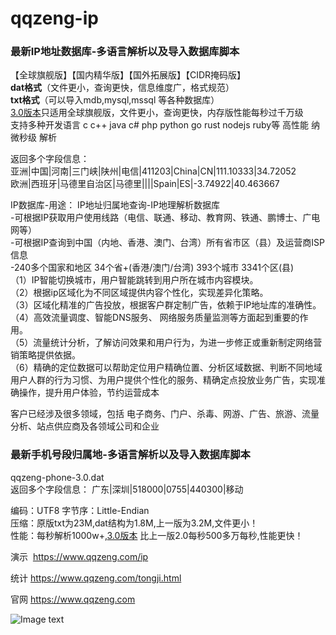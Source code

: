 qqzeng-ip
=========

### 最新IP地址数据库-多语言解析以及导入数据库脚本

【全球旗舰版】【国内精华版】【国外拓展版】【CIDR掩码版】    
**dat格式**（文件更小，查询更快，信息维度广，格式规范）  
**txt格式**（可以导入mdb,mysql,mssql 等各种数据库）  
[3.0版本](https://github.com/zengzhan/qqzeng-ip/tree/master/3.0)只适用全球旗舰版，文件更小，查询更快，内存版性能每秒过千万级  
支持多种开发语言 c c++ java c# php python go rust nodejs ruby等 高性能 纳微秒级 解析

返回多个字段信息：   
亚洲|中国|河南|三门峡|陕州|电信|411203|China|CN|111.10333|34.72052   
欧洲|西班牙|马德里自治区|马德里||||Spain|ES|-3.74922|40.463667   

IP数据库-用途： 
 IP地址归属地查询-IP地理解析数据库  
 -可根据IP获取用户使用线路（电信、联通、移动、教育网、铁通、鹏博士、广电网等）   
 -可根据IP查询到中国（内地、香港、澳门、台湾）所有省市区（县）及运营商ISP信息  
 -240多个国家和地区 34个省+(香港/澳门/台湾) 393个城市 3341个区(县)  
（1）IP智能切换城市，用户智能跳转到用户所在城市内容模块。  
（2）根据ip区域化为不同区域提供内容个性化，实现差异化策略。  
（3）区域化精准的广告投放，根据客户群定制广告，依赖于IP地址库的准确性。  
（4）高效流量调度、智能DNS服务、 网络服务质量监测等方面起到重要的作用。  
（5）流量统计分析，了解访问效果和用户行为，为进一步修正或重新制定网络营销策略提供依据。  
（6）精确的定位数据可以帮助定位用户精确位置、分析区域数据、判断不同地域用户人群的行为习惯、为用户提供个性化的服务、精确定点投放业务广告，实现准确操作，提升用户体验，节约运营成本    

客户已经涉及很多领域，包括 电子商务、门户、杀毒、网游、广告、旅游、流量分析、站点供应商及各领域公司和企业

### 最新手机号段归属地-多语言解析以及导入数据库脚本

qqzeng-phone-3.0.dat    
返回多个字段信息： 
广东|深圳|518000|0755|440300|移动   

编码：UTF8  字节序：Little-Endian  
压缩：原版txt为23M,dat结构为1.8M,上一版为3.2M,文件更小！   
性能：每秒解析1000w+,[3.0版本](https://github.com/zengzhan/qqzeng-ip/tree/master/qqzeng-phone-3.0) 比上一版2.0每秒500多万每秒,性能更快！  
 
 
演示  https://www.qqzeng.com/ip

统计  https://www.qqzeng.com/tongji.html

官网  https://www.qqzeng.com   


![Image text](https://www.qqzeng-ip.com/res/github-qrcode.png)

